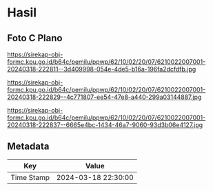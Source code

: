 # Hasil

## Foto C Plano

https://sirekap-obj-formc.kpu.go.id/b64c/pemilu/ppwp/62/10/02/20/07/6210022007001-20240318-222811--3d409998-054e-4de5-b16a-196fa2dcfdfb.jpg

https://sirekap-obj-formc.kpu.go.id/b64c/pemilu/ppwp/62/10/02/20/07/6210022007001-20240318-222829--4c771807-ee54-47e8-a440-299a03144887.jpg

https://sirekap-obj-formc.kpu.go.id/b64c/pemilu/ppwp/62/10/02/20/07/6210022007001-20240318-222837--6665e4bc-1434-46a7-9060-93d3b06e4127.jpg


## Metadata

| Key        | Value               |
| ---------- | ------------------- |
| Time Stamp | 2024-03-18 22:30:00 |



